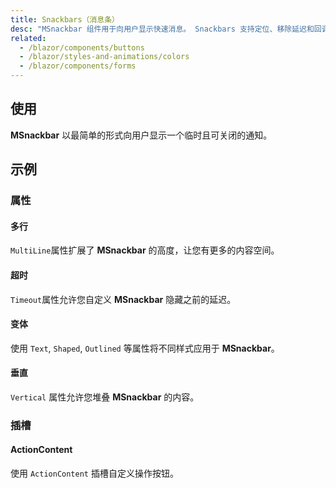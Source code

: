 ```yaml
---
title: Snackbars（消息条）
desc: "MSnackbar 组件用于向用户显示快速消息。 Snackbars 支持定位、移除延迟和回调。"
related:
  - /blazor/components/buttons
  - /blazor/styles-and-animations/colors
  - /blazor/components/forms
---
```


## 使用

**MSnackbar** 以最简单的形式向用户显示一个临时且可关闭的通知。

<masa-example file="Examples.components.snackbars.Usage"></masa-example>

## 示例

### 属性

#### 多行

`MultiLine`属性扩展了 **MSnackbar** 的高度，让您有更多的内容空间。

<masa-example file="Examples.components.snackbars.MultiLine"></masa-example>

#### 超时

`Timeout`属性允许您自定义 **MSnackbar** 隐藏之前的延迟。

<masa-example file="Examples.components.snackbars.Timeout"></masa-example>

#### 变体

使用 `Text`, `Shaped`, `Outlined` 等属性将不同样式应用于 **MSnackbar**。

<masa-example file="Examples.components.snackbars.Variants"></masa-example>

#### 垂直

`Vertical` 属性允许您堆叠 **MSnackbar** 的内容。

<masa-example file="Examples.components.snackbars.Vertical"></masa-example>

### 插槽

#### ActionContent

使用 `ActionContent` 插槽自定义操作按钮。

<masa-example file="Examples.components.snackbars.ActionContent"></masa-example>

